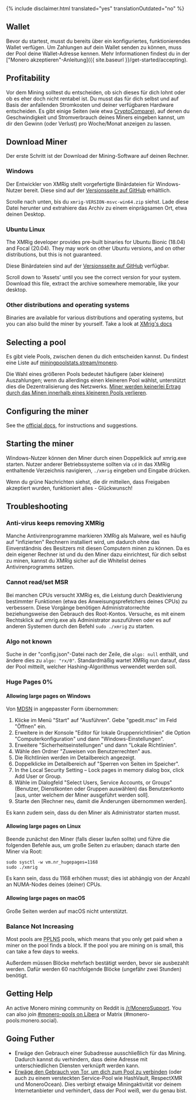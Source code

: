 {% include disclaimer.html translated="yes" translationOutdated="no" %}

## Wallet

Bevor du startest, musst du bereits über ein konfiguriertes,
funktionierendes Wallet verfügen. Um Zahlungen auf dein Wallet senden zu
können, muss der Pool deine Wallet-Adresse kennen. Mehr Informationen
findest du in der ["Monero akzeptieren"-Anleitung]({{ site.baseurl
}}/get-started/accepting).

## Profitability

Vor dem Mining solltest du entscheiden, ob sich dieses für dich lohnt oder
ob es eher doch nicht rentabel ist. Du musst das für dich selbst und auf
Basis der anfallenden Stromkosten und deiner verfügbaren Hardware
entscheiden. Es gibt einige Seiten (wie etwa
[CryptoCompare](https://www.cryptocompare.com/mining/calculator/xmr)), auf
denen du Geschwindigkeit und Stromverbrauch deines Miners eingeben kannst,
um dir den Gewinn (oder Verlust) pro Woche/Monat anzeigen zu lassen.

## Download Miner

Der erste Schritt ist der Download der Mining-Software auf deinen Rechner.

### Windows

Der Entwickler von XMRig stellt vorgefertigte Binärdateien für
Windows-Nutzer bereit. Diese sind auf der [Versionsseite auf
GitHub](https://github.com/xmrig/xmrig/releases/latest) erhältlich.

Scrolle nach unten, bis du `xmrig-VERSION-msvc-win64.zip` siehst. Lade diese
Datei herunter und extrahiere das Archiv zu einem einprägsamen Ort, etwa
deinen Desktop.

### Ubuntu Linux

The XMRig developer provides pre-built binaries for Ubuntu Bionic (18.04)
and Focal (20.04). They may work on other Ubuntu versions, and on other
distributions, but this is not guaranteed.

Diese Binärdateien sind auf der [Versionsseite auf
GitHub](https://github.com/xmrig/xmrig/releases/latest) verfügbar.

Scroll down to 'Assets' until you see the correct version for your
system. Download this file, extract the archive somewhere memorable, like
your desktop.

### Other distributions and operating systems

Binaries are available for various distributions and operating systems, but
you can also build the miner by yourself. Take a look at [XMrig's
docs](https://xmrig.com/docs/miner)

## Selecting a pool

Es gibt viele Pools, zwischen denen du dich entscheiden kannst. Du findest
eine Liste auf
[miningpoolstats.stream/monero](https://miningpoolstats.stream/monero).

Die Wahl eines größeren Pools bedeutet häufigere (aber kleinere)
Auszahlungen; wenn du allerdings einen kleineren Pool wählst, unterstützt
dies die Dezentralisierung des Netzwerks. [Miner werden keinerlei Ertrag
durch das Minen innerhalb eines kleineren Pools
verlieren](https://redd.it/g6uh2l).

## Configuring the miner

See the [official docs](https://xmrig.com/docs/miner/config), for
instructions and suggestions.

## Starting the miner

Windows-Nutzer können den Miner durch einen Doppelklick auf xmrig.exe
starten. Nutzer anderer Betriebssysteme sollten via `cd` in das XMRig
enthaltende Verzeichnis navigieren, `./xmrig` eingeben und Eingabe drücken.

Wenn du grüne Nachrichten siehst, die dir mitteilen, dass Freigaben
akzeptiert wurden, funktioniert alles - Glückwunsch!

## Troubleshooting

### Anti-virus keeps removing XMRig

Manche Antivirenprogramme markieren XMRig als Malware, weil es häufig auf
"infizierten" Rechnern installiert wird, um dadurch ohne das Einverständnis
des Besitzers mit diesen Computern minen zu können. Da es dein eigener
Rechner ist und du den Miner dazu einrichtest, für dich selbst zu minen,
kannst du XMRig sicher auf die Whitelist deines Antivirenprogramms setzen.

### Cannot read/set MSR

Bei manchen CPUs versucht XMRig es, die Leistung durch Deaktivierung
bestimmter Funktionen (etwa des Anweisungsprefetchers deines CPUs) zu
verbessern. Diese Vorgänge benötigen Administratorrechte beziehungsweise den
Gebrauch des Root-Kontos. Versuche, es mit einem Rechtsklick auf xmrig.exe
als Administrator auszuführen oder es auf anderen Systemen durch den Befehl
`sudo ./xmrig` zu starten.

### Algo not known

Suche in der "config.json"-Datei nach der Zeile, die `algo: null` enthält,
und ändere dies zu `algo: "rx/0"`. Standardmäßig wartet XMRig nun darauf,
dass der Pool mitteilt, welcher Hashing-Algorithmus verwendet werden soll.

### Huge Pages 0%

#### Allowing large pages on Windows

Von
[MDSN](https://docs.microsoft.com/de-de/sql/database-engine/configure-windows/enable-the-lock-pages-in-memory-option-windows?view=sql-server-ver15)
in angepasster Form übernommen:

1. Klicke im Menü "Start" auf "Ausführen". Gebe "gpedit.msc" im Feld
   "Öffnen" ein.
2. Erweitere in der Konsole "Editor für lokale Gruppenrichtlinien" die
   Option "Computerkonfiguration" und dann "Windows-Einstellungen".
3. Erweitere "Sicherheitseinstellungen" und dann "Lokale Richtlinien".
4. Wähle den Ordner "Zuweisen von Benutzerrechten" aus.
5. Die Richtlinien werden im Detailbereich angezeigt.
6. Doppelklicke im Detailbereich auf "Sperren von Seiten im Speicher".
7. In the Local Security Setting – Lock pages in memory dialog box, click
   Add User or Group.
8. Wähle im Dialogfeld "Select Users, Service Accounts, or Groups"
   (Benutzer, Dienstkonten oder Gruppen auswählen) das Benutzerkonto [aus,
   unter welchem der Miner ausgeführt werden soll].
9. Starte den [Rechner neu, damit die Änderungen übernommen werden].

Es kann zudem sein, dass du den Miner als Administrator starten musst.

#### Allowing large pages on Linux

Beende zunächst den Miner (falls dieser laufen sollte) und führe die
folgenden Befehle aus, um große Seiten zu erlauben; danach starte den Miner
via Root:

	sudo sysctl -w vm.nr_hugepages=1168
	sudo ./xmrig

Es kann sein, dass du 1168 erhöhen musst; dies ist abhängig von der Anzahl
an NUMA-Nodes deines (deiner) CPUs.

#### Allowing large pages on macOS

Große Seiten werden auf macOS nicht unterstützt.

### Balance Not Increasing

Most pools are <abbr title="Pay Per Last N Shares">PPLNS</abbr> pools,
which means that you only get paid when a miner on the pool finds a
block. If the pool you are mining on is small, this can take a few
days to weeks.

Außerdem müssen Blöcke mehrfach bestätigt werden, bevor sie ausbezahlt
werden. Dafür werden 60 nachfolgende Blöcke (ungefähr zwei Stunden)
benötigt.

## Getting Help

An active Monero mining community on Reddit is
[/r/MoneroSupport](https://www.reddit.com/r/MoneroSupport/). You can also
join [#monero-pools on
Libera](https://web.libera.chat/?channel=#monero-pools) or Matrix
(#monero-pools:monero.social).

## Going Futher

* Erwäge den Gebrauch einer Subadresse ausschließlich für das
  Mining. Dadurch kannst du verhindern, dass deine Adresse mit
  unterschiedlichen Diensten verknüpft werden kann.
* [Erwäge den Gebrauch von Tor, um dich zum Pool zu
  verbinden](https://xmrig.com/docs/miner/tor) (oder auch zu einem
  versteckten Service-Pool wie HashVault, RespectXMR und MoneroOcean). Dies
  verbirgt etwaige Miningaktivität vor deinem Internetanbieter und
  verhindert, dass der Pool weiß, wer du genau bist.
